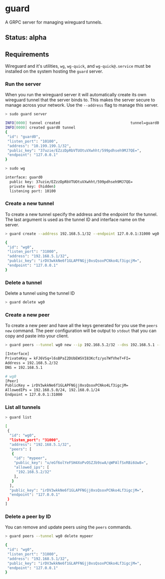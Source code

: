 # guard

A GRPC server for managing wireguard tunnels.

## Status: alpha

## Requirements

Wireguard and it's utilities, `wg`, `wg-quick`, and `wg-quick@.service` must be installed on the system hosting
the `guard` server.

### Run the server

When you run the wireguard server it will automatically create its own wireguard tunnel
that the server binds to.  This makes the server secure to manage across your network.
Use the `--address` flag to manage this server.

```bash
> sudo guard server

INFO[0000] tunnel created                                tunnel=guard0
INFO[0000] created guard0 tunnel
{
 "id": "guard0",
 "listen_port": "10100",
 "address": "10.199.199.1/32",
 "public_key": "37uzie/EZzzDpRbVTUOtuVXwhht/599pdhseh9MJ7QE=",
 "endpoint": "127.0.0.1"
}
```

```bash
> sudo wg

interface: guard0
  public key: 37uzie/EZzzDpRbVTUOtuVXwhht/599pdhseh9MJ7QE=
  private key: (hidden)
  listening port: 10100
```

### Create a new tunnel


To create a new tunnel specify the address and the endpoint for the tunnel.
The last argument is used as the tunnel ID and interface name on the server.

```bash
> guard create --address 192.168.5.1/32 --endpoint 127.0.0.1:31000 wg0

{
 "id": "wg0",
 "listen_port": "31000",
 "address": "192.168.5.1/32",
 "public_key": "irDV3wkkNe6f1GLAPFNGjj0xsQsoxPCNko4Lf3igcjM=",
 "endpoint": "127.0.0.1"
}
```

### Delete a tunnel

Delete a tunnel using the tunnel ID

```bash
> guard delete wg0
```

### Create a new peer

To create a new peer and have all the keys generated for you use the `peers new` command.
The peer configuration will be output to `stdout` that you can copy and paste into your client.

```bash
> guard peers --tunnel wg0 new --ip 192.168.5.2/32 --dns 192.168.5.1 --ips 192.168.5.0/24 --ips 192.168.0.1/24 mypeer

[Interface]
PrivateKey = kFJ6VSq+l6sBPaI2DUbEWSVI83Kcfz/yo7WfVheT+FI=
Address = 192.168.5.2/32
DNS = 192.168.5.1

# wg0
[Peer]
PublicKey = irDV3wkkNe6f1GLAPFNGjj0xsQsoxPCNko4Lf3igcjM=
AllowedIPs = 192.168.5.0/24, 192.168.0.1/24
Endpoint = 127.0.0.1:31000
```

### List all tunnels

```bash
> guard list

[
 {
  "id": "wg0",
  "listen_port": "31000",
  "address": "192.168.5.1/32",
  "peers": [
   {
    "id": "mypeer",
    "public_key": "u/eGf6olYeFSH4XoPvOSZJb9swA/qWPAlfSxRBi6Uw8=",
    "allowed_ips": [
     "192.168.5.2/32"
    ],
   }
  ],
  "public_key": "irDV3wkkNe6f1GLAPFNGjj0xsQsoxPCNko4Lf3igcjM=",
  "endpoint": "127.0.0.1"
 }
]
```

### Delete a peer by ID

You can remove and update peers using the `peers` commands.

```bash
> guard peers --tunnel wg0 delete mypeer

{
 "id": "wg0",
 "listen_port": "31000",
 "address": "192.168.5.1/32",
 "public_key": "irDV3wkkNe6f1GLAPFNGjj0xsQsoxPCNko4Lf3igcjM=",
 "endpoint": "127.0.0.1"
}
```
